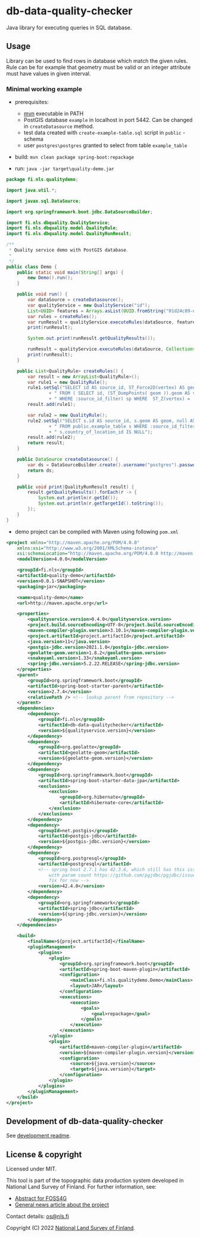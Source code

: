 # db-data-quality-checker

Java library for executing queries in SQL database.

## Usage

Library can be used to find rows in database which match the given rules. Rule can be for example that geometry must be valid or an integer attribute must have values in given interval.

### Minimal working example

- prerequisites:
    - [mvn](https://maven.apache.org/download.cgi) executable in PATH
    - PostGIS database `example` in localhost in port 5442. Can be changed in `createDatasource` method.
    - test data created with `create-example-table.sql` script in `public` - schema
    - user `postgres\postgres` granted to select from table `example_table`

- build: `mvn clean package spring-boot:repackage`
- run: `java -jar target\quality-demo.jar`

```java
package fi.nls.qualitydemo;

import java.util.*;

import javax.sql.DataSource;

import org.springframework.boot.jdbc.DataSourceBuilder;

import fi.nls.dbquality.QualityService;
import fi.nls.dbquality.model.QualityRule;
import fi.nls.dbquality.model.QualityRunResult;

/**
 * Quality service demo with PostGIS database.
 *
 */
public class Demo {
    public static void main(String[] args) {
        new Demo().run();
    }

    public void run() {
        var dataSource = createDatasource();
        var qualityService = new QualityService("id");
        List<UUID> features = Arrays.asList(UUID.fromString("01d24c09-de46-4e93-93fa-5037e64edd34"), UUID.fromString("01d24c09-de46-4e93-93fa-5037e64edd34"));
        var rules = createRules();
        var runResult = qualityService.executeRules(dataSource, features, rules);
        print(runResult);

        System.out.print(runResult.getQualityResults());

        runResult = qualityService.executeRules(dataSource, Collections.emptyList(), rules);
        print(runResult);
    }

    public List<QualityRule> createRules() {
        var result = new ArrayList<QualityRule>();
        var rule1 = new QualityRule();
        rule1.setSql("SELECT id AS source_id, ST_Force2D(vertex) AS geom, null AS target_id"
                + " FROM ( SELECT id, (ST_DumpPoints( geom )).geom AS vertex FROM public.example_table s"
                + " WHERE :source_id_filter) sp WHERE  ST_Z(vertex) = 'NaN'::numeric");
        result.add(rule1);

        var rule2 = new QualityRule();
        rule2.setSql("SELECT s.id AS source_id, s.geom AS geom, null AS target_id"
                + " FROM public.example_table s WHERE :source_id_filter AND"
                + " s.country_of_location_id IS NULL");
        result.add(rule2);
        return result;
    }

    public DataSource createDatasource() {
        var ds = DataSourceBuilder.create().username("postgres").password("postgres").url("jdbc:postgresql://localhost:5442/example").build();
        return ds;
    }

    public void print(QualityRunResult result) {
        result.getQualityResults().forEach(r -> {
            System.out.println(r.getId());
            System.out.println(r.getTargetId().toString());
        });
    }
}
```

- demo project can be compiled with Maven using following `pom.xml`

```xml
<project xmlns="http://maven.apache.org/POM/4.0.0"
    xmlns:xsi="http://www.w3.org/2001/XMLSchema-instance"
    xsi:schemaLocation="http://maven.apache.org/POM/4.0.0 http://maven.apache.org/xsd/maven-4.0.0.xsd">
    <modelVersion>4.0.0</modelVersion>

    <groupId>fi.nls</groupId>
    <artifactId>quality-demo</artifactId>
    <version>0.0.1-SNAPSHOT</version>
    <packaging>jar</packaging>

    <name>quality-demo</name>
    <url>http://maven.apache.org</url>

    <properties>
        <qualityservice.version>0.4.0</qualityservice.version>
        <project.build.sourceEncoding>UTF-8</project.build.sourceEncoding>
        <maven-compiler-plugin.version>3.10.1</maven-compiler-plugin.version>
        <project.artifactId>project.artifactId</project.artifactId>
        <java.version>11</java.version>
        <postgis-jdbc.version>2021.1.0</postgis-jdbc.version>
        <geolatte-geom.version>1.8.2</geolatte-geom.version>
        <snakeyaml.version>1.33</snakeyaml.version>
        <spring-jdbc.version>5.2.22.RELEASE</spring-jdbc.version>
    </properties>
    <parent>
        <groupId>org.springframework.boot</groupId>
        <artifactId>spring-boot-starter-parent</artifactId>
        <version>2.7.4</version>
        <relativePath /> <!-- lookup parent from repository -->
    </parent>
    <dependencies>
        <dependency>
            <groupId>fi.nls</groupId>
            <artifactId>db-data-qualitychecker</artifactId>
            <version>${qualityservice.version}</version>
        </dependency>
        <dependency>
            <groupId>org.geolatte</groupId>
            <artifactId>geolatte-geom</artifactId>
            <version>${geolatte-geom.version}</version>
        </dependency>
        <dependency>
            <groupId>org.springframework.boot</groupId>
            <artifactId>spring-boot-starter-data-jpa</artifactId>
            <exclusions>
                <exclusion>
                    <groupId>org.hibernate</groupId>
                    <artifactId>hibernate-core</artifactId>
                </exclusion>
            </exclusions>
        </dependency>
        <dependency>
            <groupId>net.postgis</groupId>
            <artifactId>postgis-jdbc</artifactId>
            <version>${postgis-jdbc.version}</version>
        </dependency>
        <dependency>
            <groupId>org.postgresql</groupId>
            <artifactId>postgresql</artifactId>
            <!-- spring boot 2.7.1 has 42.3.6, which still has this issue
                with param count https://github.com/pgjdbc/pgjdbc/issues/1311, override with
                fix for now -->
            <version>42.4.0</version>
        </dependency>
        <dependency>
            <groupId>org.springframework</groupId>
            <artifactId>spring-jdbc</artifactId>
            <version>${spring-jdbc.version}</version>
        </dependency>
    </dependencies>

    <build>
        <finalName>${project.artifactId}</finalName>
        <pluginManagement>
            <plugins>
                <plugin>
                    <groupId>org.springframework.boot</groupId>
                    <artifactId>spring-boot-maven-plugin</artifactId>
                    <configuration>
                        <mainClass>fi.nls.qualitydemo.Demo</mainClass>
                        <layout>JAR</layout>
                    </configuration>
                    <executions>
                        <execution>
                            <goals>
                                <goal>repackage</goal>
                            </goals>
                        </execution>
                    </executions>
                </plugin>
                <plugin>
                    <artifactId>maven-compiler-plugin</artifactId>
                    <version>${maven-compiler-plugin.version}</version>
                    <configuration>
                        <source>${java.version}</source>
                        <target>${java.version}</target>
                    </configuration>
                </plugin>
            </plugins>
        </pluginManagement>
    </build>
</project>
```

## Development of db-data-quality-checker

See [development readme](./DEVELOPMENT.md).

## License & copyright

Licensed under MIT.

This tool is part of the topographic data production system developed in National Land Survey of Finland. For further information, see:

- [Abstract for FOSS4G](https://talks.osgeo.org/foss4g-2022/talk/TDDGJ9/)
- [General news article about the project](https://www.maanmittauslaitos.fi/en/topical_issues/topographic-data-production-system-upgraded-using-open-source-solutions)

Contact details: os@nls.fi

Copyright (C) 2022 [National Land Survey of Finland].

[National Land Survey of Finland]: https://www.maanmittauslaitos.fi/en
[qgis-plugin-dev-tools]: https://github.com/nlsfi/qgis-plugin-dev-tools
